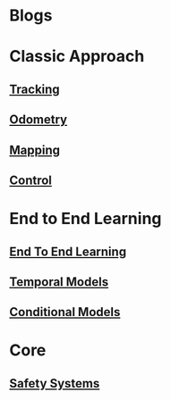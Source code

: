 # Blogs


# Classic Approach
## [Tracking](tracking/tracking.md)

## [Odometry](odometry/odometry.md)

## [Mapping](mapping/mapping.md)


## [Control](control/control.md)



# End to End Learning
## [End To End Learning](e2e/e2e.md)
## [Temporal Models](temporal/temporal.md)
## [Conditional Models](conditional/conditional.md)


# Core

## [Safety Systems](safety/safety.md)